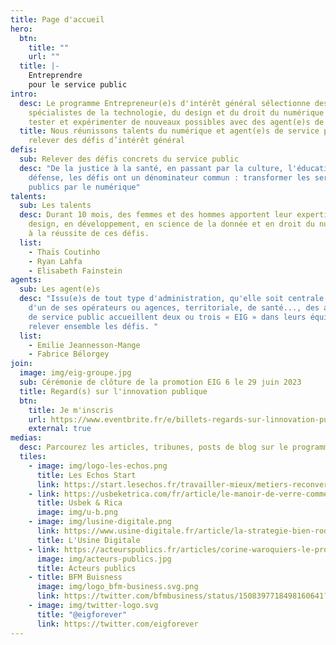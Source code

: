 ```yaml
---
title: Page d'accueil
hero:
  btn:
    title: ""
    url: ""
  title: |-
    Entreprendre
    pour le service public
intro:
  desc: Le programme Entrepreneur(e)s d'intérêt général sélectionne des
    spécialistes de la technologie, du design et du droit du numérique pour
    tester et expérimenter de nouveaux possibles avec des agent(e)s de l’État
  title: Nous réunissons talents du numérique et agent(e)s de service public pour
    relever des défis d’intérêt général
defis:
  sub: Relever des défis concrets du service public
  desc: "De la justice à la santé, en passant par la culture, l'éducation et la
    défense, les défis ont un dénominateur commun : transformer les services
    publics par le numérique"
talents:
  sub: Les talents
  desc: Durant 10 mois, des femmes et des hommes apportent leur expertise - en
    design, en développement, en science de la donnée et en droit du numérique -
    à la réussite de ces défis.
  list:
    - Thaïs Coutinho
    - Ryan Lahfa
    - Elisabeth Fainstein
agents:
  sub: Les agent(e)s
  desc: "Issu(e)s de tout type d'administration, qu'elle soit centrale de l'Etat,
    d'un de ses opérateurs ou agences, territoriale, de santé..., des agent(e)s
    de service public accueillent deux ou trois « EIG » dans leurs équipes pour
    relever ensemble les défis. "
  list:
    - Emilie Jeannesson-Mange
    - Fabrice Bélorgey
join:
  image: img/eig-groupe.jpg
  sub: Cérémonie de clôture de la promotion EIG 6 le 29 juin 2023
  title: Regard(s) sur l'innovation publique
  btn:
    title: Je m'inscris
    url: https://www.eventbrite.fr/e/billets-regards-sur-linnovation-publique-la-rencontre-des-eig-6eme-promotion-634720745837
    external: true
medias:
  desc: Parcourez les articles, tribunes, posts de blog sur le programme
  tiles:
    - image: img/logo-les-echos.png
      title: Les Echos Start
      link: https://start.lesechos.fr/travailler-mieux/metiers-reconversion/salaries-dans-la-tech-ils-ont-quitte-le-prive-pour-innover-dans-le-secteur-public-1352864
    - link: https://usbeketrica.com/fr/article/le-manoir-de-verre-comment-la-tech-traite-t-elle-les-femmes-developpeuses-ou-data-scientists
      title: Usbek & Rica
      image: img/u-b.png
    - image: img/lusine-digitale.png
      link: https://www.usine-digitale.fr/article/la-strategie-bien-rodee-de-l-etat-pour-recruter-des-professionnels-du-numerique.N1776667
      title: L'Usine Digitale
    - link: https://acteurspublics.fr/articles/corine-waroquiers-le-programme-entrepreneurs-dinteret-general-est-de-plus-en-plus-populaire-aupres-des-administrations
      image: img/acteurs-publics.jpg
      title: Acteurs publics
    - title: BFM Buisness
      image: img/logo_bfm-business.svg.png
      link: https://twitter.com/bfmbusiness/status/1508397718498160641?s=20&t=_hwPmDusXjVnYl9Dzb7M6A
    - image: img/twitter-logo.svg
      title: "@eigforever"
      link: https://twitter.com/eigforever
---
```

